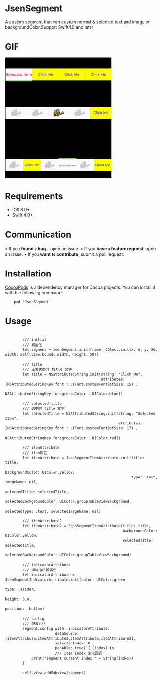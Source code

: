 # JsenSegment
A custom segment that can custom normal &amp; selected text and image or backgroundColor.Support Swift4.0 and later

# GIF

![GIF](https://github.com/imwangxuesen/JsenSegment/blob/master/JsenSegment.gif)

# Requirements

* iOS 8.0+
* Swift 4.0+

# Communication

•	If you **found a bug**，open an issue.
•	If you **have a feature request**, open an issue.
•	If you **want to contribute**, submit a pull request.
# Installation
[CocoaPods](http://cocoapods.org/) is a dependency manager for Cocoa projects. You can install it with the following command:

```    
	pod 'JsenSegment'
```

# Usage

```

        /// initial
        /// 初始化
        let segment = JsenSegment.init(frame: CGRect.init(x: 0, y: 50, width: self.view.bounds.width, height: 50))
        
        /// title
        /// 正常状态时 title 文字
        let title = NSAttributedString.init(string: "Click Me",
                                            attributes: [NSAttributedStringKey.font : UIFont.systemFont(ofSize: 15) ,
                                                         NSAttributedStringKey.foregroundColor : UIColor.blue])
        
        /// selected title
        /// 选中时 title 文字
        let selectedTitle = NSAttributedString.init(string: "Selected Item",
                                                    attributes: [NSAttributedStringKey.font : UIFont.systemFont(ofSize: 17) ,
                                                                 NSAttributedStringKey.foregroundColor : UIColor.red])
        
        /// itemAttribute
        /// item属性
        let itemAttribute = JsenSegmentItemAttribute.init(title: title,
                                                          backgroundColor: UIColor.yellow,
                                                          type: .text, imageName: nil,
                                                          selectedTitle: selectedTitle,
                                                          selectedBackgroundColor: UIColor.groupTableViewBackground,
                                                          selectedType: .text, selectedImageName: nil)
        
        /// itemAttribute2
        let itemAttribute2 = JsenSegmentItemAttribute(title: title,
                                                      backgroundColor: UIColor.yellow,
                                                      selectedTitle: selectedTitle,
                                                      selectedBackgroundColor: UIColor.groupTableViewBackground)
        
        /// indicatorAttribute
        /// 滑块指示器属性
        let indicatorAttribute = JsenSegmentIndicatorAttribute.init(color: UIColor.green,
                                                                    type: .slider,
                                                                    height: 3.0,
                                                                    position: .bottom)
        
        /// config
        /// 配置方法
        segment.config(with: indicatorAttribute,
                       dataSource: [itemAttribute,itemAttribute2,itemAttribute,itemAttribute2],
                       selectedIndex: 0 ,
                       panAble: true) { (index) in
                       /// item index 变化回调
            print("segment current index:" + String(index))
        }
        
        self.view.addSubview(segment)
```

